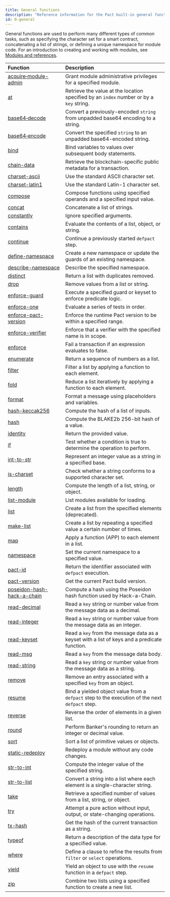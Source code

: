 ```yaml
---
title: General functions
description: "Reference information for the Pact built-in general functions."
id: 0-general
---
```


General functions are used to perform many different types of common tasks, such as specifying the character set for a smart contract, concatenating a list of strings, or defining a unique namespace for module code.
For an introduction to creating and working with modules, see [Modules and references](/smart-contracts/modules).


| Function | Description |
| :-------- | :----------- |
| [acquire&#8209;module-admin](/pact-5/general/acquire-module-admin) | Grant module administrative privileges for a specified module.  |
| [at](/pact-5/general/at) | Retrieve the value at the location specified by an `index` number or by a `key` string. |
| [base64&#8209;decode](/pact-5/general/base64-decode) | Convert a previously-encoded `string` from unpadded base64 encoding to a string. |
| [base64&#8209;encode](/pact-5/general/base64-encode) | Convert the specified `string` to an unpadded base64-encoded string. |
| [bind](/pact-5/general/bind) | Bind variables to values over subsequent body statements. |
| [chain-data](/pact-5/general/chain-data) | Retrieve the blockchain-specific public metadata for a transaction. |
| [charset-ascii](/pact-5/general/charset-ascii) | Use the standard ASCII character set. |
| [charset-latin1](/pact-5/general/charset-latin1) | Use the standard Latin-1 character set. |
| [compose](/pact-5/general/compose) | Compose functions using specified operands and a specified input value. |
| [concat](/pact-5/general/concat) | Concatenate a list of strings. |
| [constantly](/pact-5/general/constantly) | Ignore specified arguments. |
| [contains](/pact-5/general/contains) | Evaluate the contents of a list, object, or string. |
| [continue](/pact-5/general/continue) | Continue a previously started `defpact` step. |
| [define-namespace](/pact-5/general/define-namespace) | Create a new namespace or update the guards of an existing namespace. |
| [describe-namespace](/pact-5/general/describe-namespace) | Describe the specified namespace. |
| [distinct](/pact-5/general/distinct) | Return a list with duplicates removed. |
| [drop](/pact-5/general/drop) | Remove values from a list or string. |
| [enforce-guard](/pact-5/general/enforce-guard) | Execute a specified guard or keyset to enforce predicate logic. |
| [enforce-one](/pact-5/general/enforce-one) | Evaluate a series of tests in order. |
| [enforce-pact-version](/pact-5/general/enforce-pact-version) | Enforce the runtime Pact version to be within a specified range. |
| [enforce-verifier](/pact-5/general/enforce-verifier) | Enforce that a verifier with the specified name is in scope. |
| [enforce](/pact-5/general/enforce) | Fail a transaction if an expression evaluates to false. |
| [enumerate](/pact-5/general/enumerate) | Return a sequence of numbers as a list. |
| [filter](/pact-5/general/filter) | Filter a list by applying a function to each element. |
| [fold](/pact-5/general/fold)|  Reduce a list iteratively by applying a function to each element. |
| [format](/pact-5/general/format) | Format a message using placeholders and variables. |
| [hash-keccak256](/pact-5/general/hash-keccak256) | Compute the hash of a list of inputs. |
| [hash](/pact-5/general/hash) | Compute the BLAKE2b 256-bit hash of a value. |
| [identity](/pact-5/general/identity)|  Return the provided value. |
| [if](/pact-5/general/if) | Test whether a condition is true to determine the operation to perform. |
| [int-to-str](/pact-5/general/int-to-str) | Represent an integer value as a string in a specified base.|
| [is-charset](/pact-5/general/is-charset) | Check whether a string conforms to a supported character set.|
| [length](/pact-5/general/length) | Compute the length of a list, string, or object. |
| [list-module](/pact-5/general/list-module) | List modules available for loading.|
| [list](/pact-5/general/list) | Create a list from the specified elements (deprecated). |
| [make-list](/pact-5/general/make-list) | Create a list by repeating a specified value a certain number of times. |
| [map](/pact-5/general/map) | Apply a function (APP) to each element in a list. |
| [namespace](/pact-5/general/namespace) | Set the current namespace to a specified value. |
| [pact-id](/pact-5/general/pact-id) | Return the identifier associated with `defpact` execution.|
| [pact-version](/pact-5/general/pact-version) | Get the current Pact build version.|
| [poseidon-hash-hack-a-chain](/pact-5/general/poseidon-hash-hack-a-chain) | Compute a hash using the Poseidon hash function used by Hack-a-Chain.|
| [read-decimal](/pact-5/general/read-decimal) | Read a `key` string or number value from the message data as a decimal.|
| [read-integer](/pact-5/general/read-integer) | Read a `key` string or number value from the message data as an integer.|
| [read-keyset](/pact-5/general/read-keyset) | Read a `key` from the message data as a keyset with a list of keys and a predicate function.|
| [read-msg](/pact-5/general/read-msg) | Read a `key` from the message data body.|
| [read-string](/pact-5/general/read-string) | Read a `key` string or number value from the message data as a string.|
| [remove](/pact-5/general/remove) | Remove an entry associated with a specified `key` from an object.|
| [resume](/pact-5/general/resume) | Bind a yielded object value from a `defpact` step to the execution of the next `defpact` step.|
| [reverse](/pact-5/general/reverse) | Reverse the order of elements in a given list.|
| [round](/pact-5/general/round)| Perform Banker's rounding to return an integer or decimal value.|
| [sort](/pact-5/general/sort) | Sort a list of primitive values or objects.|
| [static-redeploy](/pact-5/general/static-redeploy) | Redeploy a module without any code changes. |
| [str-to-int](/pact-5/general/str-to-int) | Compute the integer value of the specified string.|
| [str-to-list](/pact-5/general/str-to-list) | Convert a string into a list where each element is a single-character string.|
| [take](/pact-5/general/take) | Retrieve a specified number of values from a list, string, or object.|
| [try](/pact-5/general/try) | Attempt a pure action without input, output, or state-changing operations.|
| [tx-hash](/pact-5/general/tx-hash) | Get the hash of the current transaction as a string.|
| [typeof](/pact-5/general/typeof) | Return a description of the data type for a specified value.|
| [where](/pact-5/general/where) | Define a clause to refine the results from `filter` or `select` operations.|
| [yield](/pact-5/general/yield) | Yield an object to use with the `resume` function in a `defpact` step. |
| [zip](/pact-5/general/zip) | Combine two lists using a specified function to create a new list.|
 
